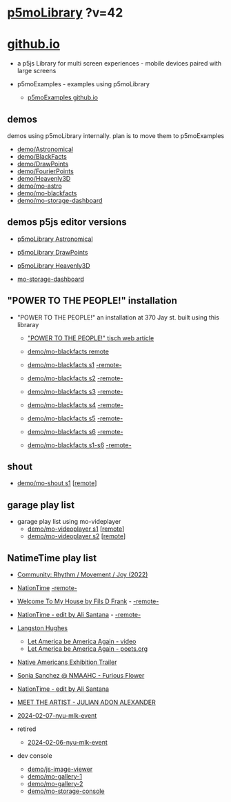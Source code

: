 # [p5moLibrary](https://github.com/molab-itp/p5moLibrary) ?v=42

# [github.io](https://molab-itp.github.io/p5moLibrary/src?v=42)

- a p5js Library for multi screen experiences - mobile devices paired with large screens

- p5moExamples - examples using p5moLibrary

  - [ p5moExamples github.io ](https://molab-itp.github.io/p5moExamples)

## demos

demos using p5moLibrary internally. plan is to move them to p5moExamples

- [demo/Astronomical](demo/Astronomical?v=42)
- [demo/BlackFacts](demo/BlackFacts?v=42)
- [demo/DrawPoints](demo/DrawPoints?v=42)
- [demo/FourierPoints](demo/FourierPoints?v=42)
- [demo/Heavenly3D](demo/Heavenly3D?v=42)
- [demo/mo-astro](demo/mo-astro?v=42)
- [demo/mo-blackfacts](demo/mo-blackfacts?v=42)
- [demo/mo-storage-dashboard](demo/mo-storage-dashboard?v=42)

## demos p5js editor versions

- [p5moLibrary Astronomical](https://editor.p5js.org/jht9629-nyu/sketches/iIIAb8KIDr)

- [p5moLibrary DrawPoints](https://editor.p5js.org/jht9629-nyu/sketches/TQyVoswjQ)

- [p5moLibrary Heavenly3D](https://editor.p5js.org/jht9629-nyu/sketches/6VM5IMP4m)

- [mo-storage-dashboard](https://editor.p5js.org/jht9629-nyu/sketches/Osz28nOS9)

## "POWER TO THE PEOPLE!" installation

- "POWER TO THE PEOPLE!" an installation at 370 Jay st. built using this libraray

  - ["POWER TO THE PEOPLE!" tisch web article](https://tisch.nyu.edu/itp/news/spring-2024/community-facing-interactive-installations-on-the-ground-floor-o)

  - [demo/mo-blackfacts remote](demo/mo-blackfacts?v=42)
  - [demo/mo-blackfacts s1](demo/mo-blackfacts?v=42&group=s1&qrcode=mo-blackfacts-qrcode-1.png) [-remote-](demo/mo-blackfacts?v=42&group=s1)
  - [demo/mo-blackfacts s2](demo/mo-blackfacts?v=42&group=s2&qrcode=mo-blackfacts-qrcode-2.png) [-remote-](demo/mo-blackfacts?v=42&group=s2)
  - [demo/mo-blackfacts s3](demo/mo-blackfacts?v=42&group=s3&qrcode=mo-blackfacts-qrcode-3.png) [-remote-](demo/mo-blackfacts?v=42&group=s3)
  - [demo/mo-blackfacts s4](demo/mo-blackfacts?v=42&group=s4&qrcode=mo-blackfacts-qrcode-4.png) [-remote-](demo/mo-blackfacts?v=42&group=s4)
  - [demo/mo-blackfacts s5](demo/mo-blackfacts?v=42&group=s5&qrcode=mo-blackfacts-qrcode-5.png) [-remote-](demo/mo-blackfacts?v=42&group=s5)
  - [demo/mo-blackfacts s6](demo/mo-blackfacts?v=42&group=s6&qrcode=mo-blackfacts-qrcode-6.png) [-remote-](demo/mo-blackfacts?v=42&group=s6)
  - [demo/mo-blackfacts s1-s6](demo/mo-blackfacts?v=42&group=s1,s2,s3,s4,s5,s6&qrcode=mo-blackfacts-qrcode-1-6.png) [-remote-](demo/mo-blackfacts?v=42&group=s1,s2,s3,s4,s5,s6)

## shout

- [demo/mo-shout s1](demo/mo-shout?v=42&group=s1&qrcode=mo-shout-qrcode-1.png) [[remote](qrcode/mo-shout.html?v=42&group=s1)]
<!-- https://molab-itp.github.io/p5moLibrary/src/qrcode/mo-shout.html?group=s1 -->

## garage play list

- garage play list using mo-videplayer
  - [demo/mo-videoplayer s1](demo/mo-videoplayer?v=42&group=s1&qrcode=mo-videoplayer-qrcode-1.png)
    [[remote](qrcode/mo-videoplayer.html?v=42&group=s1)]
  - [demo/mo-videoplayer s2](demo/mo-videoplayer?v=42&group=s2&qrcode=mo-videoplayer-qrcode-2.png)
    [[remote](qrcode/mo-videoplayer.html?v=42&group=s2)]

## NatimeTime play list

- [Community: Rhythm / Movement / Joy (2022)](demo/mo-videoplayer/index.html?playlist=8HfVf69nUX0)

- [NationTime](demo/mo-videoplayer/index.html?qrcode=NationTime.png) [-remote-](demo/mo-videoplayer/index.html)

- [Welcome To My House by Fils D Frank](demo/mo-videoplayer/?playlist=kinLtCLHYvo&title=Welcome%20To%20My%20House%20by%20Fils%20D%20Frank&qrcode=NationTime.png) - [-remote-](demo/mo-videoplayer/?playlist=kinLtCLHYvo&title=Welcome%20To%20My%20House%20by%20Fils%20D%20Frank)

- [NationTime - edit by Ali Santana](demo/mo-videoplayer/?playlist=-UtKxghWlvY&title=NationTime%20-%20ELUCID%20-%20BETAMAX&qrcode=NationTime.png) - [-remote-](demo/mo-videoplayer/?playlist=-UtKxghWlvY&title=NationTime%20-%20ELUCID%20-%20BETAMAX)

- [Langston Hughes ](demo/BlackFacts?playlist=XzI3huqpCi4)

  - [Let America be America Again - video](demo/mo-blackfacts?playlist=CFNM8GB_Yp0&title=%E2%98%85)
  - [Let America be America Again - poets.org](https://poets.org/poem/let-america-be-america-again)

- [Native Americans Exhibition Trailer](demo/BlackFacts?playlist=hpjNGTYvpxw)

- [Sonia Sanchez @ NMAAHC - Furious Flower](demo/mo-blackfacts?playlist=FNLp8e-cfgk&title=Sonia%20Sanchez)

- [NationTime - edit by Ali Santana](demo/mo-videoplayer?playlist=-UtKxghWlvY&title=NationTime%20-%20ELUCID%20-%20BETAMAX&qrcode=NationTime.png)

- [MEET THE ARTIST - JULIAN ADON ALEXANDER](demo/mo-blackfacts?playlist=wk0La_2igws&title=MEET%20THE%20ARTIST%20-%20JULIAN%20ADON%20ALEXANDE%20-%20What%20it%20is&qrcode=JULIAN.png)

- [2024-02-07-nyu-mlk-event](demo/mo-blackfacts?playlist=lG758MniLYg&qrcode=annoucement-01.png&title=2024-02-07-nyu-mlk-event)

- retired

  - [2024-02-06-nyu-mlk-event](demo/mo-blackfacts?playlist=zbRz5xTaLYI&qrcode=annoucement-01.png&title=2024-02-06-nyu-mlk-event)
  <!-- - [Weapons of White Destruction - TJ](demo/mo-blackfacts?playlist=ob8YQPGJiHY&title=Weapons%20of%20White%20Destruction%20-%20TJ&&qrcode=TJ.png) -->

- dev console

  - [demo/js-image-viewer](demo/js-image-viewer?v=42)
  - [demo/mo-gallery-1](demo/mo-gallery-1?v=42)
  - [demo/mo-gallery-2](demo/mo-gallery-2?v=42)
  - [demo/mo-storage-console](demo/mo-storage-console?v=42)

<!--

- retired
  - [demo/mo-astro-host-0](demo/mo-astro-host-0?v=42)
  - [demo/mo-astro-host-1](demo/mo-astro-host-1?v=42)
  - [demo/mo-astro-remote-0](demo/mo-astro-remote-0?v=42)
  - [demo/mo-astro-remote-1](demo/mo-astro-remote-1?v=42)

  - [demo/mo-blackfacts-host](demo/mo-blackfacts-host?v=42)
  - [demo/mo-blackfacts-remote](demo/mo-blackfacts-remote?v=42)

# https://www.youtube.com/watch?v=hpjNGTYvpxw
# The Land Carries Our Ancestors: Contemporary Art by Native Americans Exhibition Trailer

 -->

